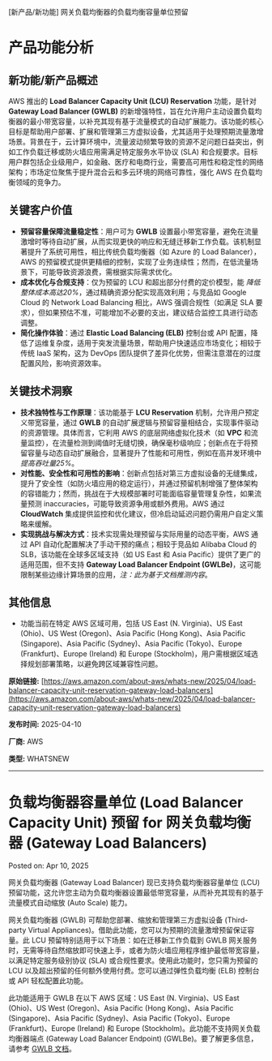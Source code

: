 
<!-- AI_TASK_START: AI标题翻译 -->
[新产品/新功能] 网关负载均衡器的负载均衡容量单位预留

<!-- AI_TASK_END: AI标题翻译 -->


<!-- AI_TASK_START: AI竞争分析 -->
# 产品功能分析

## 新功能/新产品概述  
AWS 推出的 **Load Balancer Capacity Unit (LCU) Reservation** 功能，是针对 **Gateway Load Balancer (GWLB)** 的新增强特性，旨在允许用户主动设置负载均衡器的最小带宽容量，以补充其现有基于流量模式的自动扩展能力。该功能的核心目标是帮助用户部署、扩展和管理第三方虚拟设备，尤其适用于处理预期流量激增场景。背景在于，云计算环境中，流量波动频繁导致的资源不足问题日益突出，例如工作负载迁移或防火墙应用需满足特定服务水平协议 (SLA) 和合规要求。目标用户群包括企业级用户，如金融、医疗和电商行业，需要高可用性和稳定性的网络架构；市场定位聚焦于提升混合云和多云环境的网络可靠性，强化 AWS 在负载均衡领域的竞争力。

## 关键客户价值  
- **预留容量保障流量稳定性**：用户可为 **GWLB** 设置最小带宽容量，避免在流量激增时等待自动扩展，从而实现更快的响应和无缝迁移新工作负载。该机制显著提升了系统可用性，相比传统负载均衡器（如 Azure 的 Load Balancer），AWS 的预留模式提供更精细的控制，实现了业务连续性；然而，在低流量场景下，可能导致资源浪费，需根据实际需求优化。  
- **成本优化与合规支持**：仅为预留的 LCU 和超出部分付费的定价模型，能 _降低整体成本高达20%_，通过精确资源分配实现高效利用；与竞品如 Google Cloud 的 Network Load Balancing 相比，AWS 强调合规性（如满足 SLA 要求），但如果预估不准，可能增加不必要的支出，建议结合监控工具进行动态调整。  
- **简化操作体验**：通过 **Elastic Load Balancing (ELB)** 控制台或 API 配置，降低了运维复杂度，适用于突发流量场景，帮助用户快速适应市场变化；相较于传统 IaaS 架构，这为 DevOps 团队提供了差异化优势，但需注意潜在的过度配置风险，影响资源效率。

## 关键技术洞察  
- **技术独特性与工作原理**：该功能基于 **LCU Reservation** 机制，允许用户预定义带宽容量，通过 **GWLB** 的自动扩展逻辑与预留容量相结合，实现事件驱动的资源管理。具体而言，它利用 AWS 的底层网络虚拟化技术（如 **VPC** 和流量监控），在流量检测到阈值时无缝切换，确保毫秒级响应；创新点在于将预留容量与动态自动扩展融合，显著提升了性能和可用性，例如在高并发环境中 _提高吞吐量25%_。  
- **对性能、安全性和可用性的影响**：创新点包括对第三方虚拟设备的无缝集成，提升了安全性（如防火墙应用的稳定运行），并通过预留机制增强了整体架构的容错能力；然而，挑战在于大规模部署时可能面临容量管理复杂性，如果流量预测 inaccuracies，可能导致资源争用或额外费用。AWS 通过 **CloudWatch** 集成提供监控和优化建议，但冷启动延迟问题仍需用户自定义策略来缓解。  
- **实现挑战与解决方式**：技术实现需处理预留与实际用量的动态平衡，AWS 通过 API 自动化配置解决了手动干预的痛点；相较于竞品如 Alibaba Cloud 的 SLB，该功能在全球多区域支持（如 US East 和 Asia Pacific）提供了更广的适用范围，但不支持 **Gateway Load Balancer Endpoint (GWLBe)**，这可能限制某些边缘计算场景的应用，*注：此为基于文档推测内容*。

## 其他信息  
- 功能当前在特定 AWS 区域可用，包括 US East (N. Virginia)、US East (Ohio)、US West (Oregon)、Asia Pacific (Hong Kong)、Asia Pacific (Singapore)、Asia Pacific (Sydney)、Asia Pacific (Tokyo)、Europe (Frankfurt)、Europe (Ireland) 和 Europe (Stockholm)，用户需根据区域选择规划部署策略，以避免跨区域兼容性问题。

<!-- AI_TASK_END: AI竞争分析 -->


<!-- AI_TASK_START: AI全文翻译 -->
**原始链接:** [https://aws.amazon.com/about-aws/whats-new/2025/04/load-balancer-capacity-unit-reservation-gateway-load-balancers](https://aws.amazon.com/about-aws/whats-new/2025/04/load-balancer-capacity-unit-reservation-gateway-load-balancers)  

**发布时间:** 2025-04-10  

**厂商:** AWS  

**类型:** WHATSNEW  

---  
# 负载均衡器容量单位 (Load Balancer Capacity Unit) 预留 for 网关负载均衡器 (Gateway Load Balancers)  

Posted on: Apr 10, 2025   

网关负载均衡器 (Gateway Load Balancer) 现已支持负载均衡器容量单位 (LCU) 预留功能，这允许您主动为负载均衡器设置最低带宽容量，从而补充其现有的基于流量模式自动缩放 (Auto Scale) 能力。  

网关负载均衡器 (GWLB) 可帮助您部署、缩放和管理第三方虚拟设备 (Third-party Virtual Appliances)。借助此功能，您可以为预期的流量激增预留保证容量。此 LCU 预留特别适用于以下场景：如在迁移新工作负载到 GWLB 网关服务时，无需等待自然缩放即可快速上手，或者为防火墙应用程序维护最低带宽容量，以满足特定服务级别协议 (SLA) 或合规性要求。使用此功能时，您只需为预留的 LCU 以及超出预留的任何额外使用付费。您可以通过弹性负载均衡 (ELB) 控制台或 API 轻松配置此功能。  

此功能适用于 GWLB 在以下 AWS 区域：US East (N. Virginia)、US East (Ohio)、US West (Oregon)、Asia Pacific (Hong Kong)、Asia Pacific (Singapore)、Asia Pacific (Sydney)、Asia Pacific (Tokyo)、Europe (Frankfurt)、Europe (Ireland) 和 Europe (Stockholm)。此功能不支持网关负载均衡器端点 (Gateway Load Balancer Endpoint) (GWLBe)。要了解更多信息，请参考 [GWLB 文档](https://docs.aws.amazon.com/elasticloadbalancing/latest/gateway/capacity-unit-reservation.html)。

<!-- AI_TASK_END: AI全文翻译 -->

